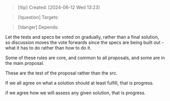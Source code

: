 
>[!tip] Created: [2024-06-12 Wed 13:23]

>[!question] Targets: 

>[!danger] Depends: 

Let the tests and specs be voted on gradually, rather than a final solution, so discussion moves the vote forwards since the specs are being built out - what it has to do rather than how to do it.

Some of these rules are core, and common to all proposals, and some are in the main proposal.

These are the test of the proposal rather than the src.

If we all agree on what a solution should at least fulfill, that is progress.

if we agree how we will assess any given solution, that is progress.